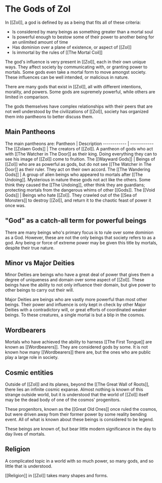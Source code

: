 # The Gods of Zol
In [[Zol]], a god is defined by as a being that fits all of these criteria:
- Is considered by many beings as something greater than a mortal soul
- Is powerful enough to bestow some of their power to another being for an unlimited amount of time
- Has dominion over a plane of existence, or aspect of [[Zol]]
- Is immortal by the rules of [[The Mortal Coil]]

The god's influence is very present in [[Zol]], each in their own unique ways. They affect society by communicating with, or granting power to mortals. Some gods even take a mortal form to move amongst society. These influences can be well intended, or malicious in nature.

There are many gods that exist in [[Zol]], all with different intentions, morality, and powers. Some gods are supremely powerful, while others are limited in comparison. 

The gods themselves have complex relationships with their peers that are not well understood by the civilizations of [[Zol]], society has organized them into pantheons to better discuss them.

## Main Pantheons
The main pantheons are:
Pantheon | Description
------------ | ------------
The [[Zolaen Gods]] | The creators of [[Zol]]. A pantheon of gods who act with [[The Watcher in The Door]] as their king. Doing everything they can to see his image of [[Zol]] come to fruition.
The [[Wayward Gods]] |  Beings of [[Zol]] who are as powerful as gods, but do not see [[The Watcher in The Door]] as their ruler. They act on their own accord.
The [[The Wandering Gods]] | A group of alien beings who appeared to mortals after [[The Undoing]]. Mysterious in nature these gods not act like the others. Some think they caused the [[The Undoing]], other think they are guardians; protecting mortals from the dangerous whims of other [[Gods]].
The [[Void Gods]] | Beings who hate [[Zol]]. They crawled out of the [[Sea of Monsters]] to destroy [[Zol]], and return it to the chaotic feast of power it once was.

## "God" as a catch-all term for powerful beings
There are many beings who's primary focus is to rule over some dominion as a God. However, these are not the only beings that society refers to as a god. Any being or force of extreme power may be given this title by mortals, despite their true nature.

## Minor vs Major Deities
Minor Deities are beings who have a great deal of power that gives them a degree of uniqueness and domain over some aspect of [[Zol]]. These beings have the ability to not only influence their domain, but give power to other beings to carry out their will.

Major Deities are beings who are vastly more powerful than most other beings. Their power and influence is only kept in check by other Major Deities with a contradictory will, or great efforts of coordinated weaker beings. To these creatures, a single mortal is but a blip in the cosmos. 

## Wordbearers
Mortals who have achieved the ability to harness [[The First Tongue]] are known as [[Wordbearers]]. They are considered gods by some. It is not known how many [[Wordbearers]] there are, but the ones who are public play a large role in society.

## Cosmic entities
Outside of [[Zol]] and its planes, beyond the [[The Great Wall of Roots]], there lies an infinite cosmic expanse. Almost nothing is known of this strange outside world, but it is understood that the world of [[Zol]] itself may be the dead body of one of the cosmos' progenitors. 

These progenitors, known as the [[Great Old Ones]] once ruled the cosmos, but were driven away from their former power by some reality bending event. All of what is known about these beings is considered to be legend.

These beings are known of, but bear little modern significance in the day to day lives of mortals.

## Religion
A complicated topic in a world with so much power, so many gods, and so little that is understood. 

[[Religion]] in [[Zol]] takes many shapes and forms.